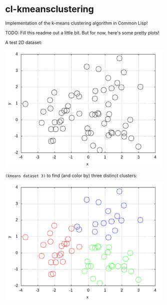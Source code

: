 # cl-kmeansclustering
Implementation of the k-means clustering algorithm in Common Lisp!

TODO: Fill this readme out a little bit. But for now, here's some pretty plots!

A test 2D dataset:

![dataset](https://github.com/viviviola/cl-kmeansclustering/blob/master/t/data.png)

`(kmeans dataset 3)` to find (and color by) three distinct clusters:

![colored according to clusters](https://github.com/viviviola/cl-kmeansclustering/blob/master/t/clustered-data.png)
